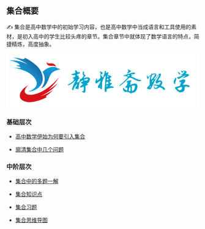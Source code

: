 ## 集合概要 <!-- {docsify-ignore} -->

:writing_hand: 集合是高中数学中的初始学习内容，也是高中数学中当成语言和工具使用的素材，是初入高中的学生比较头疼的章节。集合章节中就体现了数学语言的特点，简捷精炼，高度抽象。

![](_media/992978-20211106200653478-1467596437.png)

###   基础层次

  * [高中数学伊始为何要引入集合](https://www.cnblogs.com/wanghai0666/p/13489188.html)

  * <a href="http://www.cnblogs.com/wanghai0666/p/7327638.html"    target="_blank">廓清集合中几个问题</a>

###   中阶层次

*  [集合中的多题一解](https://www.cnblogs.com/wanghai0666/p/17690959.html)

* <a href="http://www.cnblogs.com/wanghai0666/p/7171155.html"    target="_blank">集合知识点</a>

* <a href="http://www.cnblogs.com/wanghai0666/p/6782025.html"    target="_blank">集合习题</a>

* <a href="https://www.cnblogs.com/wanghai0666/p/13531833.html"    target="_blank">集合思维导图</a>
